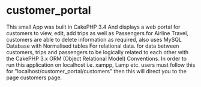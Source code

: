 # customer_portal

This small App was built in CakePHP 3.4 And displays a web portal for customers to view, edit, add trips as well as Passengers for Airline Travel, customers are able to delete information as required, also uses MySQL Database with Normalised tables For relational data.
for data between customers, trips and passengers to be logically related to each other with the CakePHP 3.x ORM (Object Relational Model) Conventions. 
In order to run this application on localhost i.e. xampp, Lamp etc. users must follow this for "localhost/customer_portal/customers" then this will direct you to the page customers page.
